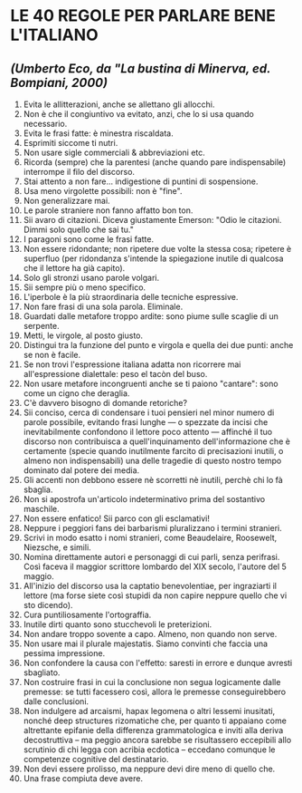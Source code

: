 # LE 40 REGOLE PER PARLARE BENE L'ITALIANO

## _(Umberto Eco, da "La bustina di Minerva, ed. Bompiani, 2000)_

1. Evita le allitterazioni, anche se allettano gli allocchi.
2. Non è che il congiuntivo va evitato, anzi, che lo si usa quando necessario.
3. Evita le frasi fatte: è minestra riscaldata.
4. Esprimiti siccome ti nutri.
5. Non usare sigle commerciali & abbreviazioni etc.
6. Ricorda (sempre) che la parentesi (anche quando pare indispensabile) interrompe il filo del discorso.
7. Stai attento a non fare... indigestione di puntini di sospensione.
8. Usa meno virgolette possibili: non è "fine".
9. Non generalizzare mai.
10. Le parole straniere non fanno affatto bon ton.
11. Sii avaro di citazioni. Diceva giustamente Emerson: "Odio le citazioni. Dimmi solo quello che sai tu."
12. I paragoni sono come le frasi fatte.
13. Non essere ridondante; non ripetere due volte la stessa cosa; ripetere è superfluo (per ridondanza s'intende la spiegazione inutile di qualcosa che il lettore ha già capito).
14. Solo gli stronzi usano parole volgari.
15. Sii sempre più o meno specifico.
16. L'iperbole è la più straordinaria delle tecniche espressive.
17. Non fare frasi di una sola parola. Eliminale.
18. Guardati dalle metafore troppo ardite: sono piume sulle scaglie di un serpente.
19. Metti, le virgole, al posto giusto.
20. Distingui tra la funzione del punto e virgola e quella dei due punti: anche se non è facile.
21. Se non trovi l'espressione italiana adatta non ricorrere mai all'espressione dialettale: peso el tacòn del buso.
22. Non usare metafore incongruenti anche se ti paiono "cantare": sono come un cigno che deraglia.
23. C'è davvero bisogno di domande retoriche?
24. Sii conciso, cerca di condensare i tuoi pensieri nel minor numero di parole possibile, evitando frasi lunghe — o spezzate da incisi che inevitabilmente confondono il lettore poco attento — affinché il tuo discorso non contribuisca a quell'inquinamento dell'informazione che è certamente (specie quando inutilmente farcito di precisazioni inutili, o almeno non indispensabili) una delle tragedie di questo nostro tempo dominato dal potere dei media.
25. Gli accenti non debbono essere nè scorretti nè inutili, perchè chi lo fà sbaglia.
26. Non si apostrofa un'articolo indeterminativo prima del sostantivo maschile.
27. Non essere enfatico! Sii parco con gli esclamativi!
28. Neppure i peggiori fans dei barbarismi pluralizzano i termini stranieri.
29. Scrivi in modo esatto i nomi stranieri, come Beaudelaire, Roosewelt, Niezsche, e simili.
30. Nomina direttamente autori e personaggi di cui parli, senza perifrasi. Così faceva il maggior scrittore lombardo del XIX secolo, l'autore del 5 maggio.
31. All'inizio del discorso usa la captatio benevolentiae, per ingraziarti il lettore (ma forse siete così stupidi da non capire neppure quello che vi sto dicendo).
32. Cura puntiliosamente l'ortograffia.
33. Inutile dirti quanto sono stucchevoli le preterizioni.
34. Non andare troppo sovente a capo.
Almeno, non quando non serve.
35. Non usare mai il plurale majestatis. Siamo convinti che faccia una pessima impressione.
36. Non confondere la causa con l'effetto: saresti in errore e dunque avresti sbagliato.
37. Non costruire frasi in cui la conclusione non segua logicamente dalle premesse: se tutti facessero così, allora le premesse conseguirebbero dalle conclusioni.
38. Non indulgere ad arcaismi, hapax legomena o altri lessemi inusitati, nonché deep structures rizomatiche che, per quanto ti appaiano come altrettante epifanie della differenza grammatologica e inviti alla deriva decostruttiva – ma peggio ancora sarebbe se risultassero eccepibili allo scrutinio di chi legga con acribia ecdotica – eccedano comunque le competenze cognitive del destinatario.
39. Non devi essere prolisso, ma neppure devi dire meno di quello che.
40. Una frase compiuta deve avere.